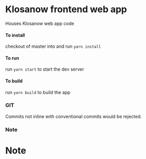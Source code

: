# Klosanow frontend web app

Houses Klosanow web app code

#### To install

checkout of master into <devname-branchName> and run `yarn install`

#### To run

run `yarn start` to start the dev server

#### To build

run `yarn build` to build the app

### GIT

Commits not inline with conventional commits would be rejected.

### Note

# Note
